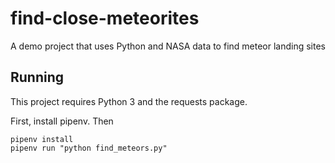 # find-close-meteorites
A demo project that uses Python and NASA data to find meteor landing sites

## Running

This project requires Python 3 and the requests package.

First, install pipenv. Then

```
pipenv install
pipenv run "python find_meteors.py"
```
